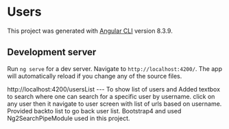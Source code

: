 # Users

This project was generated with [Angular CLI](https://github.com/angular/angular-cli) version 8.3.9.

## Development server

Run `ng serve` for a dev server. Navigate to `http://localhost:4200/`. The app will automatically reload if you change any of the source files.

http://localhost:4200/usersList    --- To show list of users and  Added  textbox to search  where one can search for a specific user by username.
click on any user then it navigate to user screen with list of urls based on username.
Provided backto list to go back user list.
Bootstrap4 and used Ng2SearchPipeModule used in this project.
